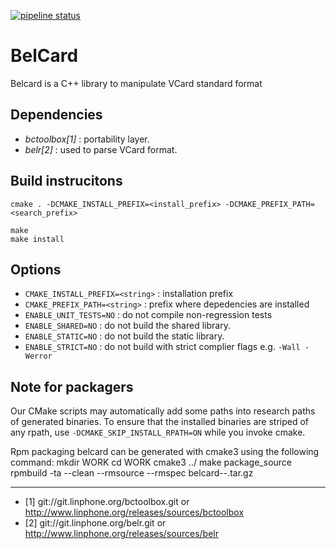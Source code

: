 [![pipeline status](https://gitlab.linphone.org/BC/public/belcard/badges/master/pipeline.svg)](https://gitlab.linphone.org/BC/public/belcard/commits/master)

BelCard
=======

Belcard is a C++ library to manipulate VCard standard format

Dependencies
------------
- *bctoolbox[1]* : portability layer.
- *belr[2]*      : used to parse VCard format.


Build instrucitons
------------------

	cmake . -DCMAKE_INSTALL_PREFIX=<install_prefix> -DCMAKE_PREFIX_PATH=<search_prefix>
	
	make
	make install


Options
-------

- `CMAKE_INSTALL_PREFIX=<string>` : installation prefix
- `CMAKE_PREFIX_PATH=<string>`    : prefix where depedencies are installed
- `ENABLE_UNIT_TESTS=NO`          : do not compile non-regression tests
- `ENABLE_SHARED=NO`              : do not build the shared library.
- `ENABLE_STATIC=NO`              : do not build the static library.
- `ENABLE_STRICT=NO`              : do not build with strict complier flags e.g. `-Wall -Werror`


Note for packagers
------------------
Our CMake scripts may automatically add some paths into research paths of generated binaries.
To ensure that the installed binaries are striped of any rpath, use `-DCMAKE_SKIP_INSTALL_RPATH=ON`
while you invoke cmake.

Rpm packaging
belcard can be generated with cmake3 using the following command:
mkdir WORK
cd WORK
cmake3 ../
make package_source
rpmbuild -ta --clean --rmsource --rmspec belcard-<version>-<release>.tar.gz


------------------

- [1] git://git.linphone.org/bctoolbox.git or <http://www.linphone.org/releases/sources/bctoolbox>
- [2] git://git.linphone.org/belr.git or <http://www.linphone.org/releases/sources/belr>
